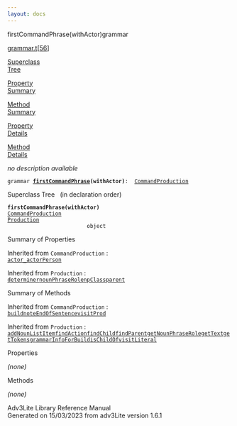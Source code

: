 ```yaml
---
layout: docs
---
```

<span class="title">firstCommandPhrase(withActor)</span><span class="type">grammar</span>

[grammar.t](../file/grammar.t.html)\[[56](../source/grammar.t.html#56)\]

[Superclass  
Tree](#_SuperClassTree_)

[Property  
Summary](#_PropSummary_)

[Method  
Summary](#_MethodSummary_)

[Property  
Details](#_Properties_)

[Method  
Details](#_Methods_)



*no description available*

`grammar `**[`firstCommandPhrase`](../object/firstCommandPhrase.html)`(withActor)`**` :   `[`CommandProduction`](../object/CommandProduction.html)



<span id="_SuperClassTree_"></span>



<span class="hdln">Superclass Tree</span>   (in declaration order)



**`firstCommandPhrase(withActor)`**  
[`CommandProduction`](../object/CommandProduction.html)  
[`Production`](../object/Production.html)  
`                         object`  
<span id="_PropSummary_"></span>



<span class="hdln">Summary of Properties</span>  





Inherited from `CommandProduction` :  
[`actor_`](../object/CommandProduction.html#actor_)[`actorPerson`](../object/CommandProduction.html#actorPerson)

Inherited from `Production` :  
[`determiner`](../object/Production.html#determiner)[`nounPhraseRole`](../object/Production.html#nounPhraseRole)[`npClass`](../object/Production.html#npClass)[`parent`](../object/Production.html#parent)

<span id="_MethodSummary_"></span>



<span class="hdln">Summary of Methods</span>  





Inherited from `CommandProduction` :  
[`build`](../object/CommandProduction.html#build)[`noteEndOfSentence`](../object/CommandProduction.html#noteEndOfSentence)[`visitProd`](../object/CommandProduction.html#visitProd)

Inherited from `Production` :  
[`addNounListItem`](../object/Production.html#addNounListItem)[`findAction`](../object/Production.html#findAction)[`findChild`](../object/Production.html#findChild)[`findParent`](../object/Production.html#findParent)[`getNounPhraseRole`](../object/Production.html#getNounPhraseRole)[`getText`](../object/Production.html#getText)[`getTokens`](../object/Production.html#getTokens)[`grammarInfoForBuild`](../object/Production.html#grammarInfoForBuild)[`isChildOf`](../object/Production.html#isChildOf)[`visitLiteral`](../object/Production.html#visitLiteral)

<span id="_Properties_"></span>



<span class="hdln">Properties</span>  



*(none)* <span id="_Methods_"></span>



<span class="hdln">Methods</span>  



*(none)*



Adv3Lite Library Reference Manual  
Generated on 15/03/2023 from adv3Lite version 1.6.1


